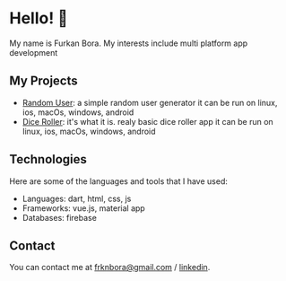 # Hello! 👋

My name is Furkan Bora. My interests include multi platform app development

## My Projects

- [Random User](https://github.com/furkanbora239/random_user): a simple random user generator it can be run on linux, ios, macOs, windows, android
- [Dice Roller](https://github.com/furkanbora239/dice_app2): it's what it is. realy basic dice roller app it can be run on linux, ios, macOs, windows, android

## Technologies

Here are some of the languages and tools that I have used:

- Languages: dart, html, css, js
- Frameworks: vue.js, material app
- Databases: firebase

## Contact

You can contact me at frknbora@gmail.com / [linkedin](https://www.linkedin.com/in/furkan-bora-71a611180/).


<!---
furkanbora239/furkanbora239 is a ✨ special ✨ repository because its `README.md` (this file) appears on your GitHub profile.
You can click the Preview link to take a look at your changes.
--->
